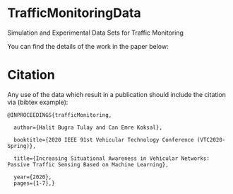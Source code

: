 # TrafficMonitoringData
Simulation and Experimental Data Sets for Traffic Monitoring

You can find the details of the work in the paper below:

# Citation
Any use of the data which result in a publication should include the citation via (bibtex example):
```
@INPROCEEDINGS{trafficMonitoring,

  author={Halit Bugra Tulay and Can Emre Koksal},

  booktitle={2020 IEEE 91st Vehicular Technology Conference (VTC2020-Spring)}, 

  title={Increasing Situational Awareness in Vehicular Networks: Passive Traffic Sensing Based on Machine Learning}, 

  year={2020},
  pages={1-7},}
```
